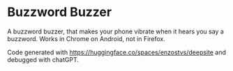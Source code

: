 # Buzzword Buzzer

A buzzword buzzer, that makes your phone vibrate when it hears you say a buzzword. Works in Chrome on Android, not in Firefox.

Code generated with https://huggingface.co/spaces/enzostvs/deepsite and debugged with chatGPT.